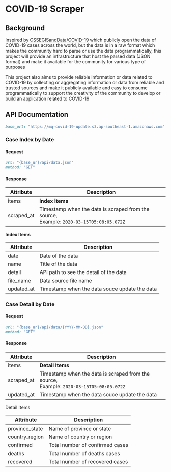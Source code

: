 # COVID-19 Scraper  

## Background  

Inspired by [CSSEGISandData/COVID-19](https://github.com/CSSEGISandData/COVID-19) which publicly open the data of COVID-19 cases across the world, but the data is in a raw format which makes the community hard to parse or use the data programmatically, this project will provide an infrastructure that host the parsed data (JSON format) and make it available for the community for various type of purposes  

This project also aims to provide reliable information or data related to COVID-19 by collecting or aggregating information or data from reliable and trusted sources and make it publicly available and easy to consume programmatically to support the creativity of the community to develop or build an application related to COVID-19  

## API Documentation 

```ruby
base_url: "https://mq-covid-19-update.s3.ap-southeast-1.amazonaws.com"
```

### Case Index by Date

#### Request

```ruby
url: "{base_ur}/api/data.json"
method: "GET"
```

#### Response

| Attribute  | Description                                                  |
| ---------- | ------------------------------------------------------------ |
| items      | **Index Items**                                              |
| scraped_at | Timestamp when the data is scraped from the source, <br />Example: `2020-03-15T05:08:05.072Z` |

**Index Items**

| Attribute  | Description                                   |
| ---------- | --------------------------------------------- |
| date       | Date of the data                              |
| name       | Title of the data                             |
| detail     | API path to see the detail of the data        |
| file_name  | Data source file name                         |
| updated_at | Timestamp when the data souce update the data |

### Case Detail by Date

#### Request

```ruby
url: "{base_ur}/api/data/{YYYY-MM-DD}.json"
method: "GET"
```

#### Response

| Attribute  | Description                                                  |
| ---------- | ------------------------------------------------------------ |
| items      | **Detail Items**                                             |
| scraped_at | Timestamp when the data is scraped from the source, <br />Example: `2020-03-15T05:08:05.072Z` |
| updated_at | Timestamp when the data souce update the data                |

Detail Items

| Attribute      | Description                     |
| -------------- | ------------------------------- |
| province_state | Name of province or state       |
| country_region | Name of country or region       |
| confirmed      | Total number of confirmed cases |
| deaths         | Total number of deaths cases    |
| recovered      | Total number of recovered cases |